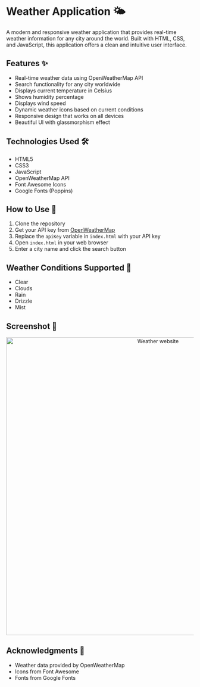 # Weather Application 🌤️

A modern and responsive weather application that provides real-time weather information for any city around the world. Built with HTML, CSS, and JavaScript, this application offers a clean and intuitive user interface.

## Features ✨

- Real-time weather data using OpenWeatherMap API
- Search functionality for any city worldwide
- Displays current temperature in Celsius
- Shows humidity percentage
- Displays wind speed
- Dynamic weather icons based on current conditions
- Responsive design that works on all devices
- Beautiful UI with glassmorphism effect

## Technologies Used 🛠️

- HTML5
- CSS3
- JavaScript
- OpenWeatherMap API
- Font Awesome Icons
- Google Fonts (Poppins)

## How to Use 🚀

1. Clone the repository
2. Get your API key from [OpenWeatherMap](https://openweathermap.org/api)
3. Replace the `apiKey` variable in `index.html` with your API key
4. Open `index.html` in your web browser
5. Enter a city name and click the search button

## Weather Conditions Supported 🌈

- Clear
- Clouds
- Rain
- Drizzle
- Mist

## Screenshot 📸
<div align="center">
  <img src="shot.jpg" alt="Weather website " width="800"/>
</div>



## Acknowledgments 🙏

- Weather data provided by OpenWeatherMap
- Icons from Font Awesome
- Fonts from Google Fonts
